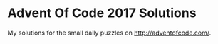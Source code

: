 # Advent Of Code 2017 Solutions

My solutions for the small daily puzzles on http://adventofcode.com/.
